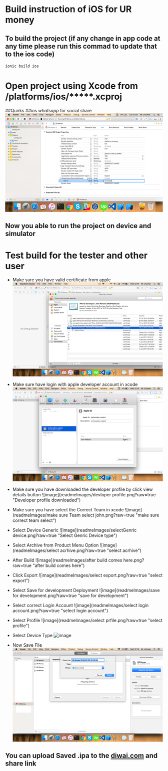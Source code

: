 # Build instruction of iOS for UR money

## To build the project (if any change in app code at any time please run this commad to update that to the ios code)
```script
ionic build ios
```

# Open project using Xcode from /platforms/ios/*****.xcproj
##Quirks
##ios
*whatsapp*  for social share
![image](readmeImages/iosWhatsappQuirks.png?raw=true "Whatapp quirks for Invite")

## Now you able to run the project on device and simulator



# Test build for the tester and other user

* Make sure you have valid certificate from apple
![image](readmeImages/certificate.png?raw=true "Valid Certificate")

* Make sure have login with apple developer account in xcode
![image](readmeImages/accountlogin.png?raw=true "account login")

* Make sure you have downloaded the developer profile by click view details button
![image](readmeImages/devloper profile.png?raw=true "Developer profile downloaded")

* Make sure you have select the Correct Team in xcode
![image](readmeImages/make sure Team select john.png?raw=true "make sure correct team select")

* Select Device Generic
![image](readmeImages/selectGenric device.png?raw=true "Select Genric Device type")

* Select Archive from Product Menu Option
![image](readmeImages/select acrhive.png?raw=true "select acrhive")

* After Build
![image](readmeImages/after build comes here.png?raw=true "after build comes here")

* Click Export
![image](readmeImages/select export.png?raw=true "select export")

* Select Save for development Deployment
![image](readmeImages/save for development.png?raw=true "save for development")

* Select correct Login Account
![image](readmeImages/select login account.png?raw=true "select login account")

* Select Profile
![image](readmeImages/select prfile.png?raw=true "select profile")

* Select Device Type
![image](readmeImages/NEXT.png?raw=true "Device Type")

* Now Save File
![image](readmeImages/savefile.png?raw=true "Save File")


##    You can upload Saved .ipa to the [diwai.com](http://diawi.com/)  and share link
